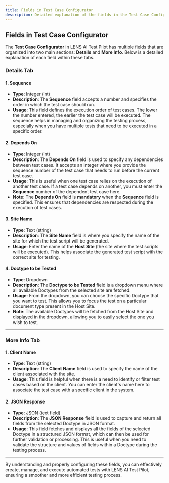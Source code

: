 ```yaml
---
title: Fields in Test Case Configurator
description: Detailed explanation of the fields in the Test Case Configurator used in LENS AI Test Pilot.
---
```


## Fields in Test Case Configurator

The **Test Case Configurator** in LENS AI Test Pilot has multiple fields that are organized into two main sections: **Details** and **More Info**. Below is a detailed explanation of each field within these tabs.

### **Details Tab**

#### 1. **Sequence**

- **Type**: Integer (int)
- **Description**: The **Sequence** field accepts a number and specifies the order in which the test case should run.
- **Usage**: This field defines the execution order of test cases. The lower the number entered, the earlier the test case will be executed. The sequence helps in managing and organizing the testing process, especially when you have multiple tests that need to be executed in a specific order.

#### 2. **Depends On**

- **Type**: Integer (int)
- **Description**: The **Depends On** field is used to specify any dependencies between test cases. It accepts an integer where you provide the sequence number of the test case that needs to run before the current test case.
- **Usage**: This is useful when one test case relies on the execution of another test case. If a test case depends on another, you must enter the **Sequence** number of the dependent test case here.
- **Note**: The **Depends On** field is **mandatory** when the **Sequence** field is specified. This ensures that dependencies are respected during the execution of test cases.

#### 3. **Site Name**

- **Type**: Text (string)
- **Description**: The **Site Name** field is where you specify the name of the site for which the test script will be generated.
- **Usage**: Enter the name of the **Host Site** (the site where the test scripts will be executed). This helps associate the generated test script with the correct site for testing.

#### 4. **Doctype to be Tested**

- **Type**: Dropdown
- **Description**: The **Doctype to be Tested** field is a dropdown menu where all available Doctypes from the selected site are fetched.
- **Usage**: From the dropdown, you can choose the specific Doctype that you want to test. This allows you to focus the test on a particular document type present in the Host Site.
- **Note**: The available Doctypes will be fetched from the Host Site and displayed in the dropdown, allowing you to easily select the one you wish to test.

---

### **More Info Tab**

#### 1. **Client Name**

- **Type**: Text (string)
- **Description**: The **Client Name** field is used to specify the name of the client associated with the site.
- **Usage**: This field is helpful when there is a need to identify or filter test cases based on the client. You can enter the client's name here to associate the test case with a specific client in the system.

#### 2. **JSON Response**

- **Type**: JSON (text field)
- **Description**: The **JSON Response** field is used to capture and return all fields from the selected Doctype in JSON format.
- **Usage**: This field fetches and displays all the fields of the selected Doctype in a structured JSON format, which can then be used for further validation or processing. This is useful when you need to validate the structure and values of fields within a Doctype during the testing process.

---

By understanding and properly configuring these fields, you can effectively create, manage, and execute automated tests with LENS AI Test Pilot, ensuring a smoother and more efficient testing process.
